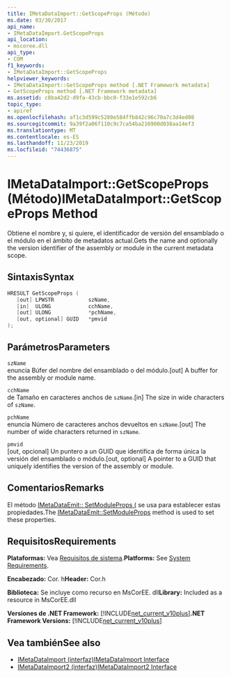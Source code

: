 ```yaml
---
title: IMetaDataImport::GetScopeProps (Método)
ms.date: 03/30/2017
api_name:
- IMetaDataImport.GetScopeProps
api_location:
- mscoree.dll
api_type:
- COM
f1_keywords:
- IMetaDataImport::GetScopeProps
helpviewer_keywords:
- IMetaDataImport::GetScopeProps method [.NET Framework metadata]
- GetScopeProps method [.NET Framework metadata]
ms.assetid: c8ba42d2-d9fa-43cb-bbc0-f33e1e592cb6
topic_type:
- apiref
ms.openlocfilehash: af1c3d599c5280e584ffb842c96c70a7c3d4ed08
ms.sourcegitcommit: 9a39f2a06f110c9c7ca54ba216900d038aa14ef3
ms.translationtype: MT
ms.contentlocale: es-ES
ms.lasthandoff: 11/23/2019
ms.locfileid: "74436875"
---
```

# <a name="imetadataimportgetscopeprops-method"></a><span data-ttu-id="702de-102">IMetaDataImport::GetScopeProps (Método)</span><span class="sxs-lookup"><span data-stu-id="702de-102">IMetaDataImport::GetScopeProps Method</span></span>
<span data-ttu-id="702de-103">Obtiene el nombre y, si quiere, el identificador de versión del ensamblado o el módulo en el ámbito de metadatos actual.</span><span class="sxs-lookup"><span data-stu-id="702de-103">Gets the name and optionally the version identifier of the assembly or module in the current metadata scope.</span></span>  
  
## <a name="syntax"></a><span data-ttu-id="702de-104">Sintaxis</span><span class="sxs-lookup"><span data-stu-id="702de-104">Syntax</span></span>  
  
```cpp  
HRESULT GetScopeProps (  
   [out] LPWSTR           szName,  
   [in]  ULONG            cchName,  
   [out] ULONG            *pchName,  
   [out, optional] GUID   *pmvid  
);  
```  
  
## <a name="parameters"></a><span data-ttu-id="702de-105">Parámetros</span><span class="sxs-lookup"><span data-stu-id="702de-105">Parameters</span></span>  
 `szName`  
 <span data-ttu-id="702de-106">enuncia Búfer del nombre del ensamblado o del módulo.</span><span class="sxs-lookup"><span data-stu-id="702de-106">[out] A buffer for the assembly or module name.</span></span>  
  
 `cchName`  
 <span data-ttu-id="702de-107">de Tamaño en caracteres anchos de `szName`.</span><span class="sxs-lookup"><span data-stu-id="702de-107">[in] The size in wide characters of `szName`.</span></span>  
  
 `pchName`  
 <span data-ttu-id="702de-108">enuncia Número de caracteres anchos devueltos en `szName`.</span><span class="sxs-lookup"><span data-stu-id="702de-108">[out] The number of wide characters returned in `szName`.</span></span>  
  
 `pmvid`  
 <span data-ttu-id="702de-109">[out, opcional] Un puntero a un GUID que identifica de forma única la versión del ensamblado o módulo.</span><span class="sxs-lookup"><span data-stu-id="702de-109">[out, optional] A pointer to a GUID that uniquely identifies the version of the assembly or module.</span></span>  
  
## <a name="remarks"></a><span data-ttu-id="702de-110">Comentarios</span><span class="sxs-lookup"><span data-stu-id="702de-110">Remarks</span></span>  
 <span data-ttu-id="702de-111">El método [IMetaDataEmit:: SetModuleProps (](../../../../docs/framework/unmanaged-api/metadata/imetadataemit-setmoduleprops-method.md) se usa para establecer estas propiedades.</span><span class="sxs-lookup"><span data-stu-id="702de-111">The [IMetaDataEmit::SetModuleProps](../../../../docs/framework/unmanaged-api/metadata/imetadataemit-setmoduleprops-method.md) method is used to set these properties.</span></span>  
  
## <a name="requirements"></a><span data-ttu-id="702de-112">Requisitos</span><span class="sxs-lookup"><span data-stu-id="702de-112">Requirements</span></span>  
 <span data-ttu-id="702de-113">**Plataformas:** Vea [Requisitos de sistema](../../../../docs/framework/get-started/system-requirements.md).</span><span class="sxs-lookup"><span data-stu-id="702de-113">**Platforms:** See [System Requirements](../../../../docs/framework/get-started/system-requirements.md).</span></span>  
  
 <span data-ttu-id="702de-114">**Encabezado:** Cor. h</span><span class="sxs-lookup"><span data-stu-id="702de-114">**Header:** Cor.h</span></span>  
  
 <span data-ttu-id="702de-115">**Biblioteca:** Se incluye como recurso en MsCorEE. dll</span><span class="sxs-lookup"><span data-stu-id="702de-115">**Library:** Included as a resource in MsCorEE.dll</span></span>  
  
 <span data-ttu-id="702de-116">**Versiones de .NET Framework:** [!INCLUDE[net_current_v10plus](../../../../includes/net-current-v10plus-md.md)]</span><span class="sxs-lookup"><span data-stu-id="702de-116">**.NET Framework Versions:** [!INCLUDE[net_current_v10plus](../../../../includes/net-current-v10plus-md.md)]</span></span>  
  
## <a name="see-also"></a><span data-ttu-id="702de-117">Vea también</span><span class="sxs-lookup"><span data-stu-id="702de-117">See also</span></span>

- [<span data-ttu-id="702de-118">IMetaDataImport (interfaz)</span><span class="sxs-lookup"><span data-stu-id="702de-118">IMetaDataImport Interface</span></span>](../../../../docs/framework/unmanaged-api/metadata/imetadataimport-interface.md)
- [<span data-ttu-id="702de-119">IMetaDataImport2 (interfaz)</span><span class="sxs-lookup"><span data-stu-id="702de-119">IMetaDataImport2 Interface</span></span>](../../../../docs/framework/unmanaged-api/metadata/imetadataimport2-interface.md)
